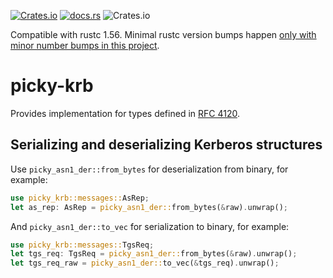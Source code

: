 [![Crates.io](https://img.shields.io/crates/v/picky-krb.svg)](https://crates.io/crates/picky-krb)
[![docs.rs](https://docs.rs/picky-krb/badge.svg)](https://docs.rs/picky-krb)
![Crates.io](https://img.shields.io/crates/l/picky-krb)

Compatible with rustc 1.56.
Minimal rustc version bumps happen [only with minor number bumps in this project](https://github.com/Devolutions/picky-rs/issues/89#issuecomment-868303478).

# picky-krb

Provides implementation for types defined in [RFC 4120](https://www.rfc-editor.org/rfc/rfc4120.txt).

## Serializing and deserializing Kerberos structures

Use `picky_asn1_der::from_bytes` for deserialization from binary, for example:

```rust
use picky_krb::messages::AsRep;
let as_rep: AsRep = picky_asn1_der::from_bytes(&raw).unwrap();
```

And `picky_asn1_der::to_vec` for serialization to binary, for example:

```rust
use picky_krb::messages::TgsReq;
let tgs_req: TgsReq = picky_asn1_der::from_bytes(&raw).unwrap();
let tgs_req_raw = picky_asn1_der::to_vec(&tgs_req).unwrap();
```
